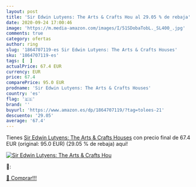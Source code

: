 ```yaml
---
layout: post
title: 'Sir Edwin Lutyens: The Arts & Crafts Hou al 29.05 % de rebaja'
date: 2020-09-24 17:00:46
image: 'https://m.media-amazon.com/images/I/51SDobaTobL._SL400_.jpg'
comments: true
category: ofertas
author: ring
slug: '1864707119-es Sir Edwin Lutyens: The Arts & Crafts Houses'
sku: '1864707119-es'
tags: [  ]
actualPrice: 67.4 EUR
currency: EUR
price: 67.4
comparePrice: 95.0 EUR
prodname: 'Sir Edwin Lutyens: The Arts & Crafts Houses'
country: 'es'
flag: '🇪🇸'
brand: ''
buyurl: 'https://www.amazon.es/dp/1864707119/?tag=tolees-21'
descuento: '29.05'
average: '67.4'
---
```


Tienes [Sir Edwin Lutyens: The Arts & Crafts Houses](https://www.amazon.es/dp/1864707119/?tag=tolees-21) con precio final de  67.4 EUR (original: 95.0 EUR) (29.05 %  de rebaja) aqui!

[![Sir Edwin Lutyens: The Arts & Crafts Hou](https://m.media-amazon.com/images/I/51SDobaTobL._SL400_.jpg)](https://www.amazon.es/dp/1864707119/?tag=tolees-21)

🔎:


[🛒 Comprar!!!](https://www.amazon.es/dp/1864707119/?tag=tolees-21)
